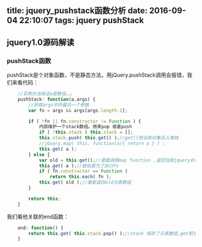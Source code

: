 title: jquery_pushstack函数分析
date: 2016-09-04 22:10:07
tags: jquery pushStack
---

##   jquery1.0源码解读

### pushStack函数

pushStack是个对象函数，不是静态方法，用jQuery.pushStack调用会报错，我们来看代码：
```javascript
	//实例方法保证a是数组。。。
	pushStack: function(a,args) {
		//获取args中的最后一个参数
		var fn = args && args[args.length-1];

		if ( !fn || fn.constructor != Function ) {
			内部维护一个stack数组。用来pop 或者push
			if ( !this.stack ) this.stack = [];
			this.stack.push( this.get() );//get()把当前对象压入堆栈
			//jQuery.map( this, function(a){ return a } ) :
			this.get( a );
		} else {
			var old = this.get();//里面调用map function ,返回当前jquery对象
			this.get( a );//貌似是为了执行fn
			if ( fn.constructor == Function )
				return this.each( fn );
			this.get( old );//重新返回old元素数组
		}

		return this;
	}
```

我们看他关联的end函数：
```javascript
	end: function() {
		return this.get( this.stack.pop() );//stack 保存了元素数组,get把当前元素数组 push 到新数组，1.0还没有prevObject
	}
```

